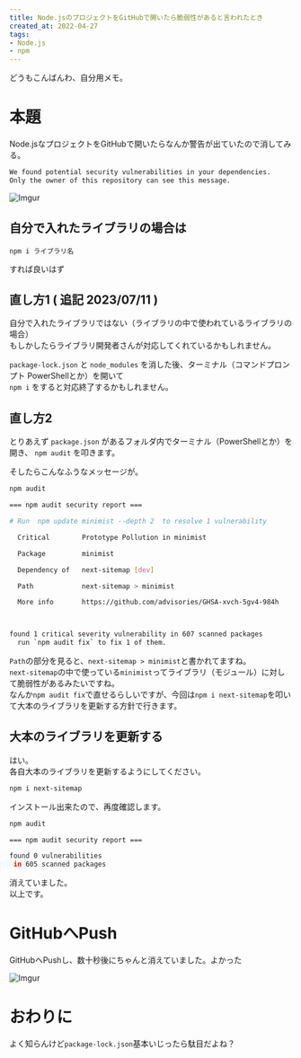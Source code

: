 ```yaml
---
title: Node.jsのプロジェクトをGitHubで開いたら脆弱性があると言われたとき
created_at: 2022-04-27
tags:
- Node.js
- npm
---
```


どうもこんばんわ、自分用メモ。

# 本題
Node.jsなプロジェクトをGitHubで開いたらなんか警告が出ていたので消してみる。

```bash
We found potential security vulnerabilities in your dependencies.
Only the owner of this repository can see this message.
```

![Imgur](https://imgur.com/9yLmNje.png)

## 自分で入れたライブラリの場合は

`npm i ライブラリ名`

すれば良いはず

## 直し方1 ( 追記 2023/07/11 )
自分で入れたライブラリではない（ライブラリの中で使われているライブラリの場合）  
もしかしたらライブラリ開発者さんが対応してくれているかもしれません。

`package-lock.json` と `node_modules` を消した後、ターミナル（コマンドプロンプト PowerShellとか）を開いて  
`npm i` をすると対応終了するかもしれません。

## 直し方2

とりあえず `package.json` があるフォルダ内でターミナル（PowerShellとか）を開き、 `npm audit` を叩きます。  

そしたらこんなふうなメッセージが。
```bash
npm audit

=== npm audit security report ===

# Run  npm update minimist --depth 2  to resolve 1 vulnerability

  Critical        Prototype Pollution in minimist

  Package         minimist

  Dependency of   next-sitemap [dev]

  Path            next-sitemap > minimist

  More info       https://github.com/advisories/GHSA-xvch-5gv4-984h



found 1 critical severity vulnerability in 607 scanned packages
  run `npm audit fix` to fix 1 of them.

```
`Path`の部分を見ると、`next-sitemap > minimist`と書かれてますね。  
`next-sitemap`の中で使っている`minimist`ってライブラリ（モジュール）に対して脆弱性があるみたいですね。  
なんか`npm audit fix`で直せるらしいですが、今回は`npm i next-sitemap`を叩いて大本のライブラリを更新する方針で行きます。

## 大本のライブラリを更新する
はい。  
各自大本のライブラリを更新するようにしてください。

```bash
npm i next-sitemap
```

インストール出来たので、再度確認します。

```bash
npm audit

=== npm audit security report ===                        

found 0 vulnerabilities
 in 605 scanned packages
```

消えていました。  
以上です。

# GitHubへPush

GitHubへPushし、数十秒後にちゃんと消えていました。よかった

![Imgur](https://imgur.com/zAKmxGs.png)

# おわりに

よく知らんけど`package-lock.json`基本いじったら駄目だよね？